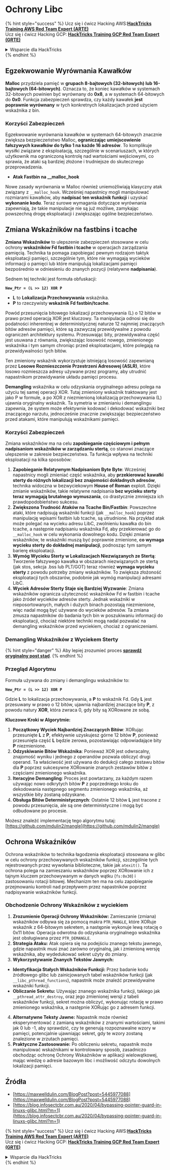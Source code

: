 # Ochrony Libc

{% hint style="success" %}
Ucz się i ćwicz Hacking AWS:<img src="/.gitbook/assets/arte.png" alt="" data-size="line">[**HackTricks Training AWS Red Team Expert (ARTE)**](https://training.hacktricks.xyz/courses/arte)<img src="/.gitbook/assets/arte.png" alt="" data-size="line">\
Ucz się i ćwicz Hacking GCP: <img src="/.gitbook/assets/grte.png" alt="" data-size="line">[**HackTricks Training GCP Red Team Expert (GRTE)**<img src="/.gitbook/assets/grte.png" alt="" data-size="line">](https://training.hacktricks.xyz/courses/grte)

<details>

<summary>Wsparcie dla HackTricks</summary>

* Sprawdź [**plany subskrypcyjne**](https://github.com/sponsors/carlospolop)!
* **Dołącz do** 💬 [**grupy Discord**](https://discord.gg/hRep4RUj7f) lub [**grupy telegramowej**](https://t.me/peass) lub **śledź** nas na **Twitterze** 🐦 [**@hacktricks\_live**](https://twitter.com/hacktricks\_live)**.**
* **Podziel się sztuczkami hackingowymi, przesyłając PR-y do** [**HackTricks**](https://github.com/carlospolop/hacktricks) i [**HackTricks Cloud**](https://github.com/carlospolop/hacktricks-cloud) repozytoriów github.

</details>
{% endhint %}

## Egzekwowanie Wyrównania Kawałków

**Malloc** przydziela pamięć w **grupach 8-bajtowych (32-bitowych) lub 16-bajtowych (64-bitowych)**. Oznacza to, że koniec kawałków w systemach 32-bitowych powinien być wyrównany do **0x8**, a w systemach 64-bitowych do **0x0**. Funkcja zabezpieczeń sprawdza, czy każdy kawałek **jest poprawnie wyrównany** w tych konkretnych lokalizacjach przed użyciem wskaźnika z bin.

### Korzyści Zabezpieczeń

Egzekwowanie wyrównania kawałków w systemach 64-bitowych znacznie zwiększa bezpieczeństwo Malloc, **ograniczając umiejscowienie fałszywych kawałków do tylko 1 na każde 16 adresów**. To komplikuje wysiłki związane z eksploatacją, szczególnie w scenariuszach, w których użytkownik ma ograniczoną kontrolę nad wartościami wejściowymi, co sprawia, że ataki są bardziej złożone i trudniejsze do skutecznego przeprowadzenia.

* **Atak Fastbin na \_\_malloc\_hook**

Nowe zasady wyrównania w Malloc również uniemożliwiają klasyczny atak związany z `__malloc_hook`. Wcześniej napastnicy mogli manipulować rozmiarami kawałków, aby **nadpisać ten wskaźnik funkcji** i uzyskać **wykonanie kodu**. Teraz surowe wymagania dotyczące wyrównania zapewniają, że takie manipulacje nie są już możliwe, zamykając powszechną drogę eksploatacji i zwiększając ogólne bezpieczeństwo.

## Zmiana Wskaźników na fastbins i tcache

**Zmiana Wskaźników** to ulepszenie zabezpieczeń stosowane w celu ochrony **wskaźników Fd fastbin i tcache** w operacjach zarządzania pamięcią. Technika ta pomaga zapobiegać pewnym rodzajom taktyk eksploatacji pamięci, szczególnie tym, które nie wymagają wycieków informacji o pamięci lub które manipulują lokalizacjami pamięci bezpośrednio w odniesieniu do znanych pozycji (relatywne **nadpisania**).

Sednem tej techniki jest formuła obfuskacji:

**`New_Ptr = (L >> 12) XOR P`**

* **L** to **Lokalizacja Przechowywania** wskaźnika.
* **P** to rzeczywisty **wskaźnik Fd fastbin/tcache**.

Powód przesunięcia bitowego lokalizacji przechowywania (L) o 12 bitów w prawo przed operacją XOR jest kluczowy. Ta manipulacja odnosi się do podatności inherentnej w deterministycznej naturze 12 najmniej znaczących bitów adresów pamięci, które są zazwyczaj przewidywalne z powodu ograniczeń architektury systemu. Przesuwając bity, przewidywalna część jest usuwana z równania, zwiększając losowość nowego, zmienionego wskaźnika i tym samym chroniąc przed eksploatacjami, które polegają na przewidywalności tych bitów.

Ten zmieniony wskaźnik wykorzystuje istniejącą losowość zapewnianą przez **Losowe Rozmieszczenie Przestrzeni Adresowej (ASLR)**, które losowo rozmieszcza adresy używane przez programy, aby utrudnić napastnikom przewidywanie układu pamięci procesu.

**Demangling** wskaźnika w celu odzyskania oryginalnego adresu polega na użyciu tej samej operacji XOR. Tutaj zmieniony wskaźnik traktowany jest jako P w formule, a po XOR z niezmienioną lokalizacją przechowywania (L) ujawnia oryginalny wskaźnik. Ta symetria w zmienianiu i demanglingu zapewnia, że system może efektywnie kodować i dekodować wskaźniki bez znaczącego narzutu, jednocześnie znacznie zwiększając bezpieczeństwo przed atakami, które manipulują wskaźnikami pamięci.

### Korzyści Zabezpieczeń

Zmiana wskaźników ma na celu **zapobieganie częściowym i pełnym nadpisaniom wskaźników w zarządzaniu stertą**, co stanowi znaczące ulepszenie w zakresie bezpieczeństwa. Ta funkcja wpływa na techniki eksploatacji na kilka sposobów:

1. **Zapobieganie Relatywnym Nadpisaniom Byte Byte**: Wcześniej napastnicy mogli zmieniać część wskaźnika, aby **przekierować kawałki sterty do różnych lokalizacji bez znajomości dokładnych adresów**, technika widoczna w bezwyciekowym **House of Roman** exploit. Dzięki zmianie wskaźników, takie relatywne nadpisania **bez wycieku sterty teraz wymagają brutalnego wymuszania**, co drastycznie zmniejsza ich prawdopodobieństwo sukcesu.
2. **Zwiększona Trudność Ataków na Tcache Bin/Fastbin**: Powszechne ataki, które nadpisują wskaźniki funkcji (jak `__malloc_hook`) poprzez manipulację wpisami fastbin lub tcache, są utrudnione. Na przykład atak może polegać na wycieku adresu LibC, zwolnieniu kawałka do bin tcache, a następnie nadpisaniu wskaźnika Fd, aby przekierować go do `__malloc_hook` w celu wykonania dowolnego kodu. Dzięki zmianie wskaźników, te wskaźniki muszą być poprawnie zmienione, **co wymaga wycieku sterty do dokładnej manipulacji**, podnosząc tym samym barierę eksploatacji.
3. **Wymóg Wycieku Sterty w Lokalizacjach Niezwiązanych ze Stertą**: Tworzenie fałszywego kawałka w obszarach niezwiązanych ze stertą (jak stos, sekcja .bss lub PLT/GOT) teraz również **wymaga wycieku sterty** z powodu potrzeby zmiany wskaźników. To zwiększa złożoność eksploatacji tych obszarów, podobnie jak wymóg manipulacji adresami LibC.
4. **Wyciek Adresów Sterty Staje się Bardziej Wyzwanie**: Zmiana wskaźników ogranicza użyteczność wskaźników Fd w fastbin i tcache jako źródeł wycieków adresów sterty. Jednak wskaźniki w nieposortowanych, małych i dużych binach pozostają niezmienione, więc nadal mogą być używane do wycieków adresów. Ta zmiana zmusza napastników do badania tych bin w poszukiwaniu informacji do eksploatacji, chociaż niektóre techniki mogą nadal pozwalać na demangling wskaźników przed wyciekiem, chociaż z ograniczeniami.

### **Demangling Wskaźników z Wyciekem Sterty**

{% hint style="danger" %}
Aby lepiej zrozumieć proces [**sprawdź oryginalny post stąd**](https://maxwelldulin.com/BlogPost?post=5445977088).
{% endhint %}

### Przegląd Algorytmu

Formuła używana do zmiany i demanglingu wskaźników to:&#x20;

**`New_Ptr = (L >> 12) XOR P`**

Gdzie **L** to lokalizacja przechowywania, a **P** to wskaźnik Fd. Gdy **L** jest przesuwany w prawo o 12 bitów, ujawnia najbardziej znaczące bity **P**, z powodu natury **XOR**, która zwraca 0, gdy bity są XORowane ze sobą.

**Kluczowe Kroki w Algorytmie:**

1. **Początkowy Wyciek Najbardziej Znaczących Bitów**: XORując przesunięte **L** z **P**, efektywnie uzyskujesz górne 12 bitów **P**, ponieważ przesunięta część **L** będzie zerowa, pozostawiając odpowiadające bity **P** niezmienione.
2. **Odzyskiwanie Bitów Wskaźnika**: Ponieważ XOR jest odwracalny, znajomość wyniku i jednego z operandów pozwala obliczyć drugi operand. Ta właściwość jest używana do dedukcji całego zestawu bitów dla **P** poprzez sukcesywne XORowanie znanych zestawów bitów z częściami zmienionego wskaźnika.
3. **Iteracyjne Demangling**: Proces jest powtarzany, za każdym razem używając nowo odkrytych bitów **P** z poprzedniego kroku do dekodowania następnego segmentu zmienionego wskaźnika, aż wszystkie bity zostaną odzyskane.
4. **Obsługa Bitów Deterministycznych**: Ostatnie 12 bitów **L** jest tracone z powodu przesunięcia, ale są one deterministyczne i mogą być odbudowane po procesie.

Możesz znaleźć implementację tego algorytmu tutaj: [https://github.com/mdulin2/mangle](https://github.com/mdulin2/mangle)

## Ochrona Wskaźników

Ochrona wskaźników to technika łagodzenia eksploatacji stosowana w glibc w celu ochrony przechowywanych wskaźników funkcji, szczególnie tych rejestrowanych przez wywołania biblioteczne, takie jak `atexit()`. Ta ochrona polega na zamieszaniu wskaźników poprzez XORowanie ich z tajnym kluczem przechowywanym w danych wątku (`fs:0x30`) i zastosowaniu rotacji bitowej. Mechanizm ten ma na celu zapobieganie przejmowaniu kontroli nad przepływem przez napastników poprzez nadpisywanie wskaźników funkcji.

### **Obchodzenie Ochrony Wskaźników z wyciekiem**

1. **Zrozumienie Operacji Ochrony Wskaźników:** Zamieszanie (zmiana) wskaźników odbywa się za pomocą makra `PTR_MANGLE`, które XORuje wskaźnik z 64-bitowym sekretem, a następnie wykonuje lewą rotację o 0x11 bitów. Operacja odwrotna do odzyskania oryginalnego wskaźnika jest obsługiwana przez `PTR_DEMANGLE`.
2. **Strategia Ataku:** Atak opiera się na podejściu znanego tekstu jawnego, gdzie napastnik musi znać zarówno oryginalną, jak i zmienioną wersję wskaźnika, aby wydedukować sekret użyty do zmiany.
3. **Wykorzystywanie Znanych Tekstów Jawnych:**
* **Identyfikacja Stałych Wskaźników Funkcji:** Przez badanie kodu źródłowego glibc lub zainicjowanych tabel wskaźników funkcji (jak `__libc_pthread_functions`), napastnik może znaleźć przewidywalne wskaźniki funkcji.
* **Obliczanie Sekretu:** Używając znanego wskaźnika funkcji, takiego jak `__pthread_attr_destroy`, oraz jego zmienionej wersji z tabeli wskaźników funkcji, sekret można obliczyć, wykonując rotację w prawo zmienionego wskaźnika, a następnie XORując go z adresem funkcji.
4. **Alternatywne Teksty Jawne:** Napastnik może również eksperymentować z zamianą wskaźników z znanymi wartościami, takimi jak 0 lub -1, aby sprawdzić, czy te generują rozpoznawalne wzory w pamięci, potencjalnie ujawniając sekret, gdy te wzory zostaną znalezione w zrzutach pamięci.
5. **Praktyczne Zastosowanie:** Po obliczeniu sekretu, napastnik może manipulować wskaźnikami w kontrolowany sposób, zasadniczo obchodząc ochronę Ochrony Wskaźników w aplikacji wielowątkowej, mając wiedzę o adresie bazowym libc i możliwość odczytu dowolnych lokalizacji pamięci.

## Źródła

* [https://maxwelldulin.com/BlogPost?post=5445977088](https://maxwelldulin.com/BlogPost?post=5445977088)
* [https://blog.infosectcbr.com.au/2020/04/bypassing-pointer-guard-in-linuxs-glibc.html?m=1](https://blog.infosectcbr.com.au/2020/04/bypassing-pointer-guard-in-linuxs-glibc.html?m=1)

{% hint style="success" %}
Ucz się i ćwicz Hacking AWS:<img src="/.gitbook/assets/arte.png" alt="" data-size="line">[**HackTricks Training AWS Red Team Expert (ARTE)**](https://training.hacktricks.xyz/courses/arte)<img src="/.gitbook/assets/arte.png" alt="" data-size="line">\
Ucz się i ćwicz Hacking GCP: <img src="/.gitbook/assets/grte.png" alt="" data-size="line">[**HackTricks Training GCP Red Team Expert (GRTE)**<img src="/.gitbook/assets/grte.png" alt="" data-size="line">](https://training.hacktricks.xyz/courses/grte)

<details>

<summary>Wsparcie dla HackTricks</summary>

* Sprawdź [**plany subskrypcyjne**](https://github.com/sponsors/carlospolop)!
* **Dołącz do** 💬 [**grupy Discord**](https://discord.gg/hRep4RUj7f) lub [**grupy telegramowej**](https://t.me/peass) lub **śledź** nas na **Twitterze** 🐦 [**@hacktricks\_live**](https://twitter.com/hacktricks\_live)**.**
* **Podziel się sztuczkami hackingowymi, przesyłając PR-y do** [**HackTricks**](https://github.com/carlospolop/hacktricks) i [**HackTricks Cloud**](https://github.com/carlospolop/hacktricks-cloud) repozytoriów github.

</details>
{% endhint %}
